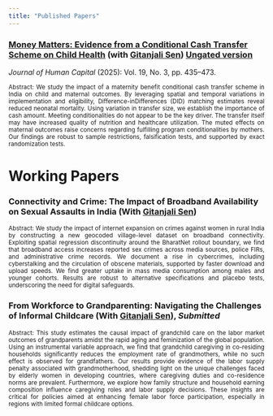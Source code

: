 ```yaml
---
title: "Published Papers"
---
```


### [Money Matters: Evidence from a Conditional Cash Transfer Scheme on Child Health](https://doi.org/10.1086/734859) (with [Gitanjali Sen](https://scholar.google.com/citations?user=bbFIXNgAAAAJ&hl=en)) [Ungated version](https://papers.ssrn.com/sol3/papers.cfm?abstract_id=4877346)  
*Journal of Human Capital* (2025): Vol. 19, No. 3, pp. 435–473.

<p align="justify"> <small> Abstract: We study the impact of a maternity benefit conditional cash transfer scheme in India on child and maternal outcomes. By leveraging spatial and temporal variations in implementation and eligibility, Difference-inDifferences (DID) matching estimates reveal reduced neonatal mortality. Using variation in transfer size, we establish the importance of cash amount. Meeting conditionalities do not appear to be the key driver. The transfer itself may have increased quality of nutrition and healthcare utilization. The muted effects on maternal outcomes raise concerns regarding fulfilling program conditionalities by mothers. Our findings are robust to sample restrictions, falsification tests, and supported by exact randomization tests. </small> </p> 


# Working Papers
### Connectivity and Crime: The Impact of Broadband Availability on Sexual Assaults in India (With [Gitanjali Sen](https://scholar.google.com/citations?user=bbFIXNgAAAAJ&hl=en))
<p align="justify"> <small> Abstract: We study the impact of internet expansion on crimes against women in rural India by constructing a new geocoded village-level dataset on broadband connectivity.  Exploiting spatial regression discontinuity around the BharatNet rollout boundary, we find that broadband access increases reported sex crimes across media sources, police FIRs, and administrative crime records. We document a rise in cybercrimes, including cyberstalking and the circulation of obscene materials, supported by faster download and upload speeds. We find greater uptake in mass media consumption among males and younger cohorts. Results are robust to alternative specifications and placebo tests, underscoring the need for digital safeguards. </small> </p>  

### From Workforce to Grandparenting: Navigating the Challenges of Informal Childcare (With [Gitanjali Sen](https://scholar.google.com/citations?user=bbFIXNgAAAAJ&hl=en)), *Submitted* 
<p align="justify"> <small> Abstract: This study estimates the causal impact of grandchild care on the labor market outcomes of grandparents amidst the rapid aging and feminization of the global population. Using an instrumental variable approach, we find that grandchild caregiving in co-residing households significantly reduces the employment rate of grandmothers, while no such effect is observed for grandfathers. Our results provide evidence of the labor supply penalty associated with grandmotherhood, shedding light on the unique challenges faced by elderly women in developing countries, where caregiving duties and co-residence norms are prevalent. Furthermore, we explore how family structure and household earning composition influence caregiving roles and labor supply decisions. These insights are critical for policies aimed at enhancing female labor force participation, especially in regions with limited formal childcare options. </small> </p>





